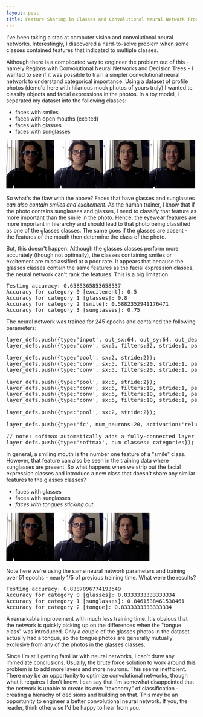 ```yaml
---
layout: post
title: Feature Sharing in Classes and Convolutional Neural Network Troubles
---
```


I've been taking a stab at computer vision and convolutional neural networks. Interestingly, I discovered a hard-to-solve problem when some classes contained features that indicated to multiple classes.

Although there is a complicated way to engineer the problem out of this - namely Regions with Convolutional Neural Networks and Decision Trees - I wanted to see if it was possible to train a simpler convolutional neural network to understand categorical importance. Using a dataset of profile photos (demo'd here with hilarious mock photos of yours truly) I wanted to classify objects and facial expressions in the photos. In a toy model, I separated my dataset into the following classes:

+ faces with smiles
+ faces with open mouths (excited)
+ faces with glasses
+ faces with sunglasses

<img src="/uploads/convnet_class_set1.jpg" alt="Classes Test Set 1" />

So what's the flaw with the above? Faces that have glasses and sunglasses *can also contain smiles and excitement*. As the human trainer, I know that if the photo contains sunglasses and glasses, I need to classify that feature as more important than the smile in the photo. Hence, the eyewear features are more important in hierarchy and should lead to that photo being classified as one of the glasses classes. The same goes if the glasses are absent - the features of the mouth then determine the class of the photo.

But, this doesn't happen. Although the glasses classes perform more accurately (though not optimally), the classes containing smiles or excitement are misclassified at a poor rate. It appears that because the glasses classes contain the same features as the facial expression classes, the neural network can't rank the features. This is a big limitation.

<pre>
Testing accuracy: 0.6585365853658537
Accuracy for category 0 [excitement]: 0.5
Accuracy for category 1 [glasses]: 0.8
Accuracy for category 2 [smile]: 0.5882352941176471
Accuracy for category 3 [sunglasses]: 0.75
</pre>

The neural network was trained for 245 epochs and contained the following parameters:

<pre>
layer_defs.push({type:'input', out_sx:64, out_sy:64, out_depth:6});
layer_defs.push({type:'conv', sx:5, filters:32, stride:1, pad:2, activation:'relu'});

layer_defs.push({type:'pool', sx:2, stride:2});
layer_defs.push({type:'conv', sx:5, filters:20, stride:1, pad:3, activation:'relu'});
layer_defs.push({type:'conv', sx:5, filters:20, stride:1, pad:3, activation:'relu'});

layer_defs.push({type:'pool', sx:5, stride:2});
layer_defs.push({type:'conv', sx:5, filters:10, stride:1, pad:3, activation:'relu'});
layer_defs.push({type:'conv', sx:5, filters:10, stride:1, pad:3, activation:'relu'});
layer_defs.push({type:'conv', sx:5, filters:10, stride:1, pad:3, activation:'relu'});

layer_defs.push({type:'pool', sx:2, stride:2});

layer_defs.push({type:'fc', num_neurons:20, activation:'relu'});

// note: softmax automatically adds a fully-connected layer
layer_defs.push({type:'softmax', num_classes: categories});
</pre>

In general, a smiling mouth is the number one feature of a "smile" class. However, that feature can also be seen in the training data where sunglasses are present. So what happens when we strip out the facial expression classes and introduce a new class that doesn't share any similar features to the glasses classes?

+ faces with glasses
+ faces with sunglasses
+ *faces with tongues sticking out*

<img src="/uploads/convnet_class_set2.jpg" alt="Classes Test Set 2" />

Note here we're using the same neural network parameters and training over 51 epochs - nearly 1/5 of previous training time. What were the results?

<pre>
Testing accuracy: 0.8387096774193549
Accuracy for category 0 [glasses]: 0.8333333333333334
Accuracy for category 1 [sunglasses]: 0.8461538461538461
Accuracy for category 2 [tongue]: 0.8333333333333334
</pre>

A remarkable improvement with much less training time. It's obvious that the network is quickly picking up on the differences when the "tongue class" was introduced. Only a couple of the glasses photos in the dataset actually had a tongue, so the tongue photos are generally mutually exclusive from any of the photos in the glasses classes.

Since I'm still getting familiar with neural networks, I can't draw any immediate conclusions. Usually, the brute force solution to work around this problem is to add more layers and more neurons. This seems inefficient. There may be an opportunity to optimize convolutional networks, though what it requires I don't know. I can say that I'm somewhat disappointed that the network is unable to create its own "taxonomy" of classification - creating a hierachy of decisions and building on that. This may be an opportunity to engineer a better convolutional neural network. If you, the reader, think otherwise I'd be happy to hear from you.
